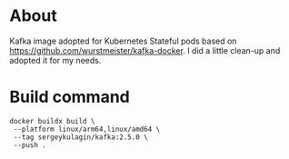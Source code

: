 # About
Kafka image adopted for Kubernetes Stateful pods
based on https://github.com/wurstmeister/kafka-docker.
I did a little clean-up and adopted it for my needs.
# Build command
```
docker buildx build \
 --platform linux/arm64,linux/amd64 \
 --tag sergeykulagin/kafka:2.5.0 \
 --push .
```